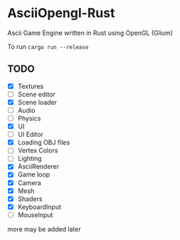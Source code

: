 # AsciiOpengl-Rust

Ascii Game Engine written in Rust using OpenGL (Glium)

To run `cargo run --release`

## TODO

- [x] Textures
- [ ] Scene editor
- [x] Scene loader
- [ ] Audio
- [ ] Physics
- [x] UI
- [ ] UI Editor
- [x] Loading OBJ files
- [ ] Vertex Colors
- [ ] Lighting
- [x] AsciiRenderer
- [x] Game loop
- [x] Camera
- [x] Mesh
- [x] Shaders
- [x] KeyboardInput
- [ ] MouseInput

more may be added later
